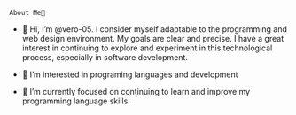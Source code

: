     About Me👀
- 👋 Hi, I’m @vero-05. I consider myself adaptable to the programming and web design environment. My goals are clear and precise. I have a great interest in continuing to explore and experiment in this technological process, especially in software development.
  
- 👀 I’m interested in programing languages and development
- 🌱 I’m currently focused on continuing to learn and improve my programming language skills.
